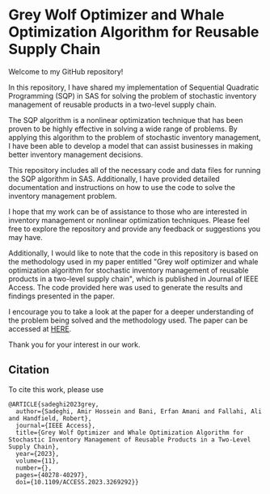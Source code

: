 # Grey Wolf Optimizer and Whale Optimization Algorithm for Reusable Supply Chain

Welcome to my GitHub repository!

In this repository, I have shared my implementation of Sequential Quadratic Programming (SQP) in SAS for solving the problem of stochastic inventory management of reusable products in a two-level supply chain.

The SQP algorithm is a nonlinear optimization technique that has been proven to be highly effective in solving a wide range of problems. By applying this algorithm to the problem of stochastic inventory management, I have been able to develop a model that can assist businesses in making better inventory management decisions.

This repository includes all of the necessary code and data files for running the SQP algorithm in SAS. Additionally, I have provided detailed documentation and instructions on how to use the code to solve the inventory management problem.

I hope that my work can be of assistance to those who are interested in inventory management or nonlinear optimization techniques. Please feel free to explore the repository and provide any feedback or suggestions you may have.

Additionally, I would like to note that the code in this repository is based on the methodology used in my paper entitled "Grey wolf optimizer and whale optimization algorithm for stochastic inventory management of reusable products in a two-level supply chain", which is published in Journal of IEEE Access. The code provided here was used to generate the results and findings presented in the paper.

I encourage you to take a look at the paper for a deeper understanding of the problem being solved and the methodology used. The paper can be accessed at [HERE](https://ieeexplore.ieee.org/abstract/document/10106258).

Thank you for your interest in our work.

## Citation
To cite this work, please use
```
@ARTICLE{sadeghi2023grey,
  author={Sadeghi, Amir Hossein and Bani, Erfan Amani and Fallahi, Ali and Handfield, Robert},
  journal={IEEE Access}, 
  title={Grey Wolf Optimizer and Whale Optimization Algorithm for Stochastic Inventory Management of Reusable Products in a Two-Level Supply Chain}, 
  year={2023},
  volume={11},
  number={},
  pages={40278-40297},
  doi={10.1109/ACCESS.2023.3269292}}
```
